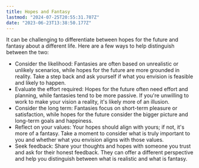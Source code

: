 ```yaml
---
title: Hopes and Fantasy
lastmod: "2024-07-25T20:55:31.707Z"
date: "2023-06-23T13:38:50.177Z"
---
```


It can be challenging to differentiate between hopes for the future and fantasy about a different life. Here are a few ways to help distinguish between the two:

- Consider the likelihood: Fantasies are often based on unrealistic or unlikely scenarios, while hopes for the future are more grounded in reality. Take a step back and ask yourself if what you envision is feasible and likely to happen.
- Evaluate the effort required: Hopes for the future often need effort and planning, while fantasies tend to be more passive. If you're unwilling to work to make your vision a reality, it's likely more of an illusion.
- Consider the long term: Fantasies focus on short-term pleasure or satisfaction, while hopes for the future consider the bigger picture and long-term goals and happiness.
- Reflect on your values: Your hopes should align with yours; if not, it's more of a fantasy. Take a moment to consider what is truly important to you and whether what you envision aligns with those values.
- Seek feedback: Share your thoughts and hopes with someone you trust and ask for their honest feedback. They can offer a different perspective and help you distinguish between what is realistic and what is fantasy.
